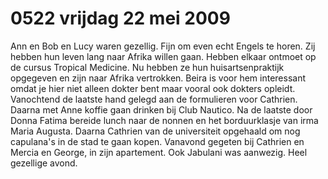 # 0522 vrijdag 22 mei 2009
Ann en Bob en Lucy waren gezellig. Fijn om even echt Engels te horen. Zij hebben hun leven lang naar Afrika willen gaan. Hebben elkaar ontmoet op de cursus Tropical Medicine. Nu hebben ze hun huisartsenpraktijk opgegeven en zijn naar Afrika vertrokken. Beira is voor hem interessant omdat je hier niet alleen dokter bent maar vooral ook dokters opleidt. Vanochtend de laatste hand gelegd aan de formulieren voor Cathrien. Daarna met Anne koffie gaan drinken bij Club Nautico. Na de laatste door Donna Fatima bereide lunch naar de nonnen en het borduurklasje van irma Maria Augusta. Daarna Cathrien van de universiteit opgehaald om nog capulana's in de stad te gaan kopen. Vanavond gegeten bij Cathrien en Mercia en George, in zijn apartement. Ook Jabulani was aanwezig. Heel gezellige avond.